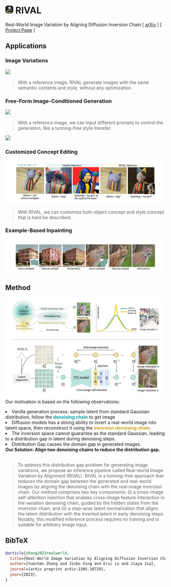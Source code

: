 # <img src="assets/favicon.png" width="5%"> RIVAL
Real-World Image Variation by Aligning Diffusion Inversion Chain
[ [arXiv](https://arxiv.org/abs/2305.18729) ] [ [Project Page](https://rival-diff.github.io/) ] 
## Applications
### Image Variations
![](assets/compare.png)
> With a reference image, RIVAL generate images with the same semantic contents and style, without any optimization.

### Free-Form Image-Conditioned Generation
![](assets/free-form.png)
> With a reference image, we can input different prompts to control the generation, like a tunning-free style transfer.

![](assets/free_generation.png)

### Customized Concept Editing
![](assets/dreambooth.png)
> With RIVAL, we can customize both object concept and style concept that is hard be described.

### Example-Based Inpainting
![](assets/inpaint.png)

## Method
![](assets/framework.png)
Our motivation is based on the following observations: <br />
<li> Vanilla generation process: sample latent from standard Gaussian distribution, follow the <b
    style="color: #00AA99">denoising chain</b> to get image
<br />
<li> Diffusion models has a strong ability to invert a real-world image into latent space, then
reconstruct it using the <b style="color: #cba320">inversion denoising chain</b>.
<br />
<li> The inversion space cannot guarantee as the standard Gaussian, leading to a distribution gap in
latent during denoising steps.
<br />
<li> Distribution Gap causes the domain gap in generated images.
<br />
<b> Our Solution: Align two denoising chains to reduce the distribution gap. </b>
<br />
<br />

>To address this distribution gap problem for generating image variations, we propose an inference pipeline
          called Real-world Image Variation by Alignment (RIVAL). RIVAL is a tunning-free approach that reduces the
          domain gap between the generated and real-world images by aligning the denoising chain with the real-image
          inversion chain. Our method comprises two key components: (i) a cross-image self-attention injection that
          enables cross-image feature interaction in the variation denoising chain, guided by the hidden states from the
          inversion chain, and (ii) a step-wise latent normalization that aligns the latent distribution with the
          inverted latent in early denoising steps. Notably, this modified inference process requires no training and is
          suitable for arbitrary image input.


## BibTeX
```bibtex
@article{zhang2023realworld,
  title={Real-World Image Variation by Aligning Diffusion Inversion Chain}, 
  author={Yuechen Zhang and Jinbo Xing and Eric Lo and Jiaya Jia},
  journal={arXiv preprint arXiv:2305.18729},
  year={2023},
}
```